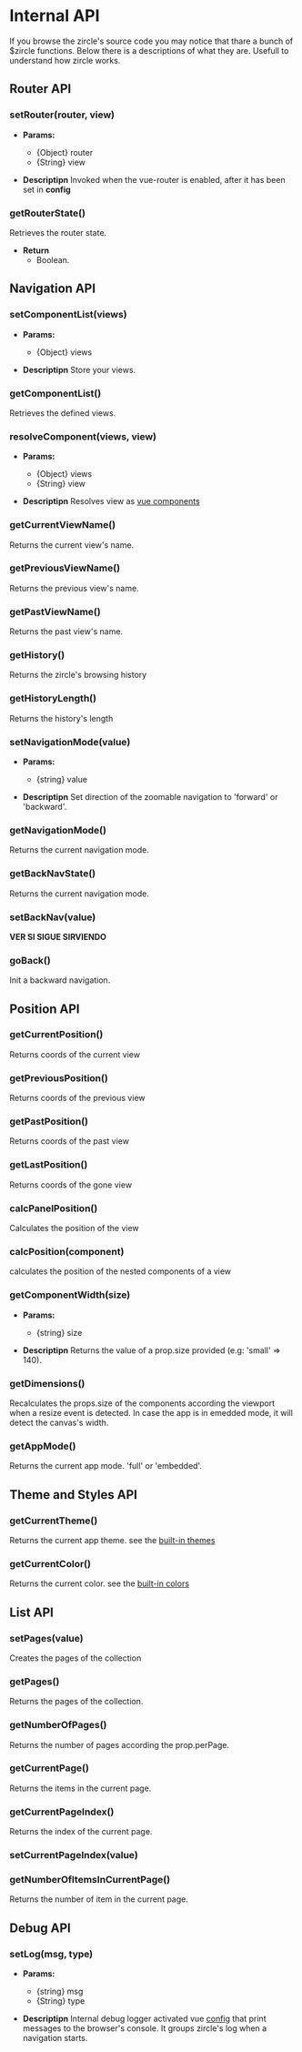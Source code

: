 # Internal API
If you browse the zircle's source code you may notice that thare a bunch of $zircle functions. Below there is a descriptions of what they are. Usefull to understand how zircle works.


## Router API
### setRouter(router, view)
- **Params:**
    - {Object} router
    - {String} view

- **Descriptipn**
Invoked when the vue-router is enabled, after it has been set in **config**

### getRouterState()
Retrieves the router state.

- **Return**
  - Boolean.

## Navigation API
### setComponentList(views)
- **Params:**
    - {Object} views

- **Descriptipn**
Store your views.

### getComponentList()
Retrieves the defined views.

### resolveComponent(views, view)
- **Params:**
    - {Object} views
    - {String} view

- **Descriptipn**
Resolves view as [vue components](#)

### getCurrentViewName()
Returns the current view's name.

### getPreviousViewName()
Returns the previous view's name.

### getPastViewName()
Returns the past view's name.

### getHistory()
Returns the zircle's browsing history

### getHistoryLength()
Returns the history's length

### setNavigationMode(value)
- **Params:**
    - {string} value

- **Descriptipn**
Set direction of the zoomable navigation to 'forward' or 'backward'.

### getNavigationMode()
Returns the current navigation mode.

### getBackNavState()
Returns the current navigation mode.

### setBackNav(value)
**VER SI SIGUE SIRVIENDO**

### goBack()
Init a backward navigation.

## Position API
### getCurrentPosition()
Returns coords of the current view

### getPreviousPosition()
Returns coords of the previous view

### getPastPosition()
Returns coords of the past view

### getLastPosition()
Returns coords of the gone view

### calcPanelPosition()
Calculates the position of the view

### calcPosition(component)
calculates the position of the nested components of a view

### getComponentWidth(size)
- **Params:**
    - {string} size

- **Descriptipn**
Returns the value of a prop.size provided (e.g: 'small' => 140).

### getDimensions()
Recalculates the props.size of the components according the viewport when a resize event is detected. In case the app is in emedded mode, it will detect the canvas's width.

### getAppMode()
Returns the current app mode. 'full' or 'embedded'.

## Theme and Styles API
### getCurrentTheme()
Returns the current app theme. see the [built-in themes](#themes)

### getCurrentColor()
Returns the current color. see the [built-in colors](#colors)

## List API
### setPages(value)
Creates the pages of the collection

### getPages()
Returns the pages of the collection.

### getNumberOfPages()
Returns the number of pages according the prop.perPage.

### getCurrentPage()
Returns the items in the current page.

### getCurrentPageIndex()
Returns the index of the current page.

### setCurrentPageIndex(value)

### getNumberOfItemsInCurrentPage()
Returns the number of item in the current page.

## Debug API
### setLog(msg, type)
- **Params:**
    - {string} msg
    - {String} type

- **Descriptipn**
Internal debug logger activated vue [config](#setapp) that print messages to the browser's console.
It groups zircle's log when a navigation starts.


